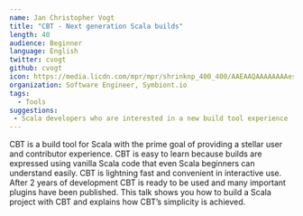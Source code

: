 ```yaml
---
name: Jan Christopher Vogt
title: "CBT - Next generation Scala builds"
length: 40
audience: Beginner
language: English
twitter: cvogt
github: cvogt
icon: https://media.licdn.com/mpr/mpr/shrinknp_400_400/AAEAAQAAAAAAAAesAAAAJGNlNjE2NDk1LWE0OGYtNGRhMi1iYmE4LTRjZDVjZDMyODRhYQ.jpg
organization: Software Engineer, Symbiont.io
tags:
  - Tools
suggestions:
 - Scala developers who are interested in a new build tool experience
---
```

CBT is a build tool for Scala with the prime goal of providing a stellar user and contributor experience. CBT is easy to learn because builds are expressed using vanilla Scala code that even Scala beginners can understand easily. CBT is lightning fast and convenient in interactive use. After 2 years of development CBT is ready to be used and many important plugins have been published. This talk shows you how to build a Scala project with CBT and explains how CBT’s simplicity is achieved.

